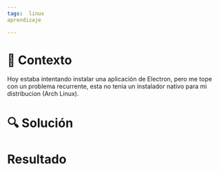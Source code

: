```yaml
---
tags:  linux
aprendizaje

---
```

# 🥡 Contexto
Hoy estaba intentando instalar una aplicación de Electron, pero me tope con un problema recurrente, esta no tenia un instalador nativo para mi distribucion (Arch Linux).

# 🔍 Solución

# Resultado